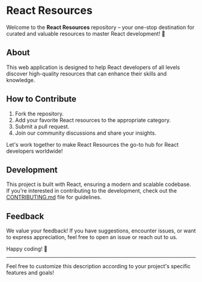# React Resources

Welcome to the **React Resources** repository – your one-stop destination for curated and valuable resources to master React development! 🚀

## About

This web application is designed to help React developers of all levels discover high-quality resources that can enhance their skills and knowledge. 

## How to Contribute

1. Fork the repository.
2. Add your favorite React resources to the appropriate category.
3. Submit a pull request.
4. Join our community discussions and share your insights.

Let's work together to make React Resources the go-to hub for React developers worldwide!

## Development

This project is built with React, ensuring a modern and scalable codebase. If you're interested in contributing to the development, check out the [CONTRIBUTING.md](CONTRIBUTING.md) file for guidelines.

## Feedback

We value your feedback! If you have suggestions, encounter issues, or want to express appreciation, feel free to open an issue or reach out to us.

Happy coding! 🚀

---

Feel free to customize this description according to your project's specific features and goals!